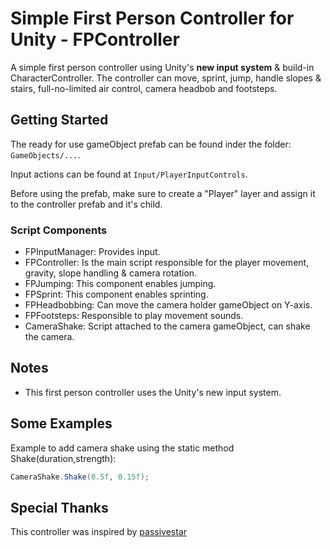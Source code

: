 # Simple First Person Controller for Unity - FPController

A simple first person controller using Unity's **new input system** & build-in CharacterController. The controller can move, sprint, jump, handle slopes & stairs, full-no-limited air control, camera headbob and footsteps.

## Getting Started

The ready for use gameObject prefab can be found inder the folder: ```GameObjects/...```.

Input actions can be found at ```Input/PlayerInputControls```.

Before using the prefab, make sure to create a "Player" layer and assign it to the controller prefab and it's child.

### Script Components

* FPInputManager: Provides input.
* FPController: Is the main script responsible for the player movement, gravity, slope handling & camera rotation. 
* FPJumping: This component enables jumping.
* FPSprint: This component enables sprinting.
* FPHeadbobbing: Can move the camera holder gameObject on Y-axis.
* FPFootsteps: Responsible to play movement sounds.
* CameraShake: Script attached to the camera gameObject, can shake the camera.

## Notes

* This first person controller uses the Unity's new input system.

## Some Examples

Example to add camera shake using the static method Shake(duration,strength):

```csharp
CameraShake.Shake(0.5f, 0.15f);
```

## Special Thanks
This controller was inspired by [passivestar](https://www.youtube.com/@passivestar)
